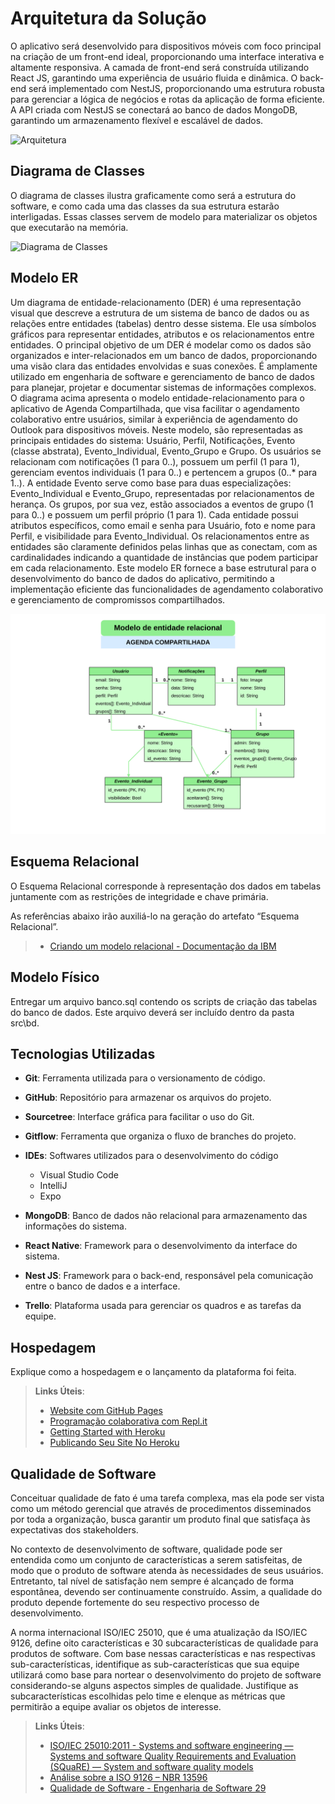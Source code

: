 # Arquitetura da Solução

O aplicativo será desenvolvido para dispositivos móveis com foco principal na criação de um front-end ideal, proporcionando uma interface interativa e altamente responsiva. A camada de front-end será construída utilizando React JS, garantindo uma experiência de usuário fluida e dinâmica. O back-end será implementado com NestJS, proporcionando uma estrutura robusta para gerenciar a lógica de negócios e rotas da aplicação de forma eficiente. A API criada com NestJS se conectará ao banco de dados MongoDB, garantindo um armazenamento flexível e escalável de dados.

![Arquitetura](https://github.com/user-attachments/assets/b3d1de03-1e95-497b-92d3-15a92d2c831c)

## Diagrama de Classes

O diagrama de classes ilustra graficamente como será a estrutura do software, e como cada uma das classes da sua estrutura estarão interligadas. Essas classes servem de modelo para materializar os objetos que executarão na memória.

![Diagrama de Classes](https://github.com/user-attachments/assets/10c74563-aa19-42d9-9b2c-4e8b75ca7843)

## Modelo ER

Um diagrama de entidade-relacionamento (DER) é uma representação visual que descreve a estrutura de um sistema de banco de dados ou as relações entre entidades (tabelas) dentro desse sistema. Ele usa símbolos gráficos para representar entidades, atributos e os relacionamentos entre entidades. O principal objetivo de um DER é modelar como os dados são organizados e inter-relacionados em um banco de dados, proporcionando uma visão clara das entidades envolvidas e suas conexões. É amplamente utilizado em engenharia de software e gerenciamento de banco de dados para planejar, projetar e documentar sistemas de informações complexos.
O diagrama acima apresenta o modelo entidade-relacionamento para o aplicativo de Agenda Compartilhada, que visa facilitar o agendamento colaborativo entre usuários, similar à experiência de agendamento do Outlook para dispositivos móveis. Neste modelo, são representadas as principais entidades do sistema: Usuário, Perfil, Notificações, Evento (classe abstrata), Evento_Individual, Evento_Grupo e Grupo.
Os usuários se relacionam com notificações (1 para 0..), possuem um perfil (1 para 1), gerenciam eventos individuais (1 para 0..) e pertencem a grupos (0..* para 1..). A entidade Evento serve como base para duas especializações: Evento_Individual e Evento_Grupo, representadas por relacionamentos de herança. Os grupos, por sua vez, estão associados a eventos de grupo (1 para 0..) e possuem um perfil próprio (1 para 1).
Cada entidade possui atributos específicos, como email e senha para Usuário, foto e nome para Perfil, e visibilidade para Evento_Individual. Os relacionamentos entre as entidades são claramente definidos pelas linhas que as conectam, com as cardinalidades indicando a quantidade de instâncias que podem participar em cada relacionamento.
Este modelo ER fornece a base estrutural para o desenvolvimento do banco de dados do aplicativo, permitindo a implementação eficiente das funcionalidades de agendamento colaborativo e gerenciamento de compromissos compartilhados.

![modelo-er.svg](img/modelo-er.svg)
## Esquema Relacional

O Esquema Relacional corresponde à representação dos dados em tabelas juntamente com as restrições de integridade e chave primária.
 
As referências abaixo irão auxiliá-lo na geração do artefato “Esquema Relacional”.

> - [Criando um modelo relacional - Documentação da IBM](https://www.ibm.com/docs/pt-br/cognos-analytics/10.2.2?topic=designer-creating-relational-model)

## Modelo Físico

Entregar um arquivo banco.sql contendo os scripts de criação das tabelas do banco de dados. Este arquivo deverá ser incluído dentro da pasta src\bd.

## Tecnologias Utilizadas

- **Git**: Ferramenta utilizada para o versionamento de código.
- **GitHub**: Repositório para armazenar os arquivos do projeto.
- **Sourcetree**: Interface gráfica para facilitar o uso do Git.
- **Gitflow**: Ferramenta que organiza o fluxo de branches do projeto.

- **IDEs**: Softwares utilizados para o desenvolvimento do código
  - Visual Studio Code
  - IntelliJ
  - Expo

- **MongoDB**: Banco de dados não relacional para armazenamento das informações do sistema.
- **React Native**: Framework para o desenvolvimento da interface do sistema.
- **Nest JS**: Framework para o back-end, responsável pela comunicação entre o banco de dados e a interface.

- **Trello**: Plataforma usada para gerenciar os quadros e as tarefas da equipe.

## Hospedagem

Explique como a hospedagem e o lançamento da plataforma foi feita.

> **Links Úteis**:
>
> - [Website com GitHub Pages](https://pages.github.com/)
> - [Programação colaborativa com Repl.it](https://repl.it/)
> - [Getting Started with Heroku](https://devcenter.heroku.com/start)
> - [Publicando Seu Site No Heroku](http://pythonclub.com.br/publicando-seu-hello-world-no-heroku.html)

## Qualidade de Software

Conceituar qualidade de fato é uma tarefa complexa, mas ela pode ser vista como um método gerencial que através de procedimentos disseminados por toda a organização, busca garantir um produto final que satisfaça às expectativas dos stakeholders.

No contexto de desenvolvimento de software, qualidade pode ser entendida como um conjunto de características a serem satisfeitas, de modo que o produto de software atenda às necessidades de seus usuários. Entretanto, tal nível de satisfação nem sempre é alcançado de forma espontânea, devendo ser continuamente construído. Assim, a qualidade do produto depende fortemente do seu respectivo processo de desenvolvimento.

A norma internacional ISO/IEC 25010, que é uma atualização da ISO/IEC 9126, define oito características e 30 subcaracterísticas de qualidade para produtos de software.
Com base nessas características e nas respectivas sub-características, identifique as sub-características que sua equipe utilizará como base para nortear o desenvolvimento do projeto de software considerando-se alguns aspectos simples de qualidade. Justifique as subcaracterísticas escolhidas pelo time e elenque as métricas que permitirão a equipe avaliar os objetos de interesse.

> **Links Úteis**:
>
> - [ISO/IEC 25010:2011 - Systems and software engineering — Systems and software Quality Requirements and Evaluation (SQuaRE) — System and software quality models](https://www.iso.org/standard/35733.html/)
> - [Análise sobre a ISO 9126 – NBR 13596](https://www.tiespecialistas.com.br/analise-sobre-iso-9126-nbr-13596/)
> - [Qualidade de Software - Engenharia de Software 29](https://www.devmedia.com.br/qualidade-de-software-engenharia-de-software-29/18209/)
